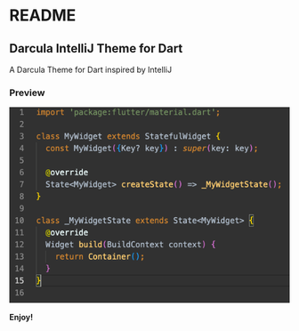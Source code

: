 # README
## Darcula IntelliJ Theme for Dart
A Darcula Theme for Dart inspired by IntelliJ

### Preview
![alt text](screenshots/preview_1.png "Title")

**Enjoy!**
